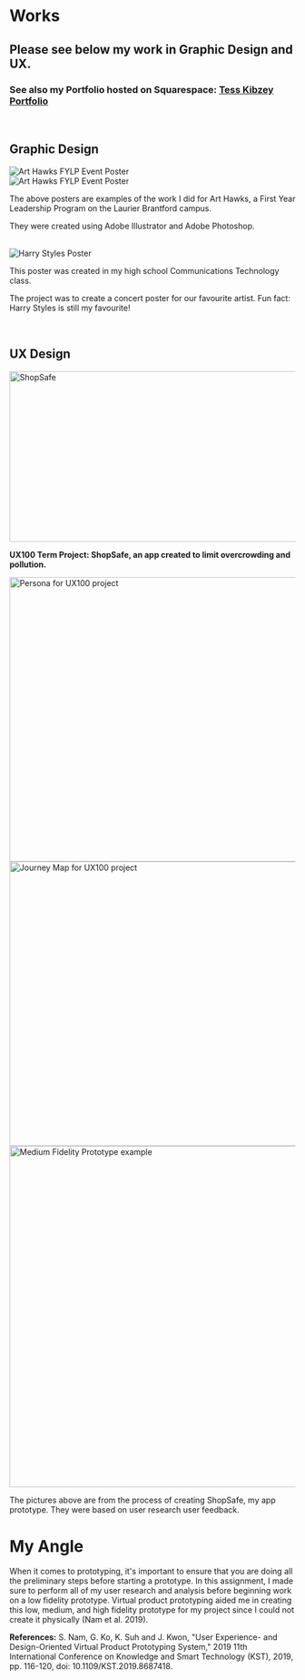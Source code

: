 # Works

## Please see below my work in Graphic Design and UX.

### See also my Portfolio hosted on Squarespace: <a href="https://www.tesskibzey.space/" target="_blank"> Tess Kibzey Portfolio</a>

<br>

## Graphic Design

<img src="art-hawks-march-event-poster.jpg" alt="Art Hawks FYLP Event Poster">

<br>
<img src="art-hawks-ghc-reveal-poster.jpg" alt="Art Hawks FYLP Event Poster">

<br>

The above posters are examples of the work I did for Art Hawks, a First Year Leadership Program on the Laurier Brantford campus.

They were created using Adobe Illustrator and Adobe Photoshop.

<br>

<img src="B73E0BDF-D752-4F96-9784-9E08638DE727_1_105_c.jpeg" alt="Harry Styles Poster">

<br>

This poster was created in my high school Communications Technology class.

The project was to create a concert poster for our favourite artist. Fun fact: Harry Styles is still my favourite!

<br>

## UX Design

<a href="https://youtu.be/XbM-1oLABg4"> <img src="shopsafe ux220.png" height= "300" width= "800" alt= "ShopSafe"> </a>

**UX100 Term Project: ShopSafe, an app created to limit overcrowding and pollution.**
<br>

<img src="PERSONA.png" height= "500" width= "800" alt="Persona for UX100 project">

<br>
<img src="UX100 Journey Map Tess Kibzey.jpg" height= "500" width= "800"  alt="Journey Map for UX100 project">

<br>
<img src="Screen Shot 2020-11-13 at 1.15.07 PM.png" width= "600" alt="Medium Fidelity Prototype example">

<br>

The pictures above are from the process of creating ShopSafe, my app prototype. They were based on user research user feedback.

# My Angle

When it comes to prototyping, it's important to ensure that you are doing all the preliminary steps before starting a prototype. In this assignment, I made sure to perform all of my user research and analysis before beginning work on a low fidelity prototype. Virtual product prototyping aided me in creating this low, medium, and high fidelity prototype for my project since I could not create it physically (Nam et al. 2019).

**References:**
S. Nam, G. Ko, K. Suh and J. Kwon, "User Experience- and Design-Oriented Virtual Product Prototyping System," 2019 11th International Conference on Knowledge and Smart Technology (KST), 2019, pp. 116-120, doi: 10.1109/KST.2019.8687418.


<br>